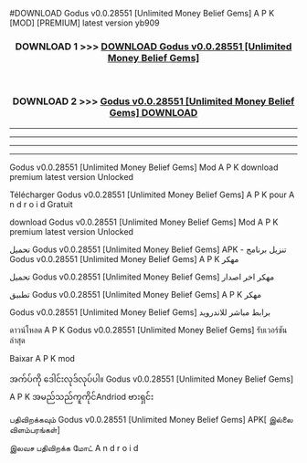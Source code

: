 #DOWNLOAD Godus  v0.0.28551 [Unlimited Money Belief Gems] A P K [MOD] [PREMIUM] latest version yb909



<div align="center">

<h3>DOWNLOAD 1 >>> <a href="https://teeasianyam.web.app?sq=Godus  v0.0.28551 [Unlimited Money Belief Gems]">DOWNLOAD Godus  v0.0.28551 [Unlimited Money Belief Gems] </a></h3><br>

<h3>DOWNLOAD 2 >>> <a href="https://teeasianyam.web.app?sq=Godus  v0.0.28551 [Unlimited Money Belief Gems] ">Godus  v0.0.28551 [Unlimited Money Belief Gems]  DOWNLOAD </a></h3>

</div>


----------------------------------------------------------

----------------------------------------------------------

----------------------------------------------------------

----------------------------------------------------------


Godus  v0.0.28551 [Unlimited Money Belief Gems]  Mod A P K download premium latest version Unlocked

Télécharger Godus  v0.0.28551 [Unlimited Money Belief Gems]  A P K pour A n d r o i d Gratuit

download Godus  v0.0.28551 [Unlimited Money Belief Gems]  Mod A P K premium latest version Unlocked

تحميل Godus  v0.0.28551 [Unlimited Money Belief Gems]  APK - تنزيل برنامج Godus  v0.0.28551 [Unlimited Money Belief Gems]  A P K مهكر

تحميل Godus  v0.0.28551 [Unlimited Money Belief Gems]  مهكر اخر اصدار

تطبيق Godus  v0.0.28551 [Unlimited Money Belief Gems]  A P K مهكر

Godus  v0.0.28551 [Unlimited Money Belief Gems]  برابط مباشر للاندرويد

ดาวน์โหลด A P K Godus  v0.0.28551 [Unlimited Money Belief Gems]  รับเวอร์ชันล่าสุด

Baixar A P K mod

အက်ပ်ကို ဒေါင်းလုဒ်လုပ်ပါ။ Godus  v0.0.28551 [Unlimited Money Belief Gems]  A P K အမည်သည်ကူကိုင်Andriod ဗားရှင်း

பதிவிறக்கவும் Godus  v0.0.28551 [Unlimited Money Belief Gems]  APK[ இல்லை விளம்பரங்கள்] 
 
இலவச பதிவிறக்க மோட் A n d r o i d



